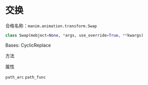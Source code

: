 # 交换

合格名称：`manim.animation.transform.Swap`

```py
class Swap(mobject=None, *args, use_override=True, **kwargs)
```

Bases: CyclicReplace

方法

属性

`path_arc`
`path_func`
